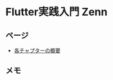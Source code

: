 # Flutter実践入門 Zenn
## ページ
- [各チャプターの概要](https://zenn.dev/kazutxt/books/flutter_practice_introduction/viewer/meta_structure)

## メモ

